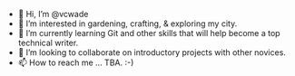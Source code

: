 - 👋 Hi, I’m @vcwade
- 👀 I’m interested in gardening, crafting, & exploring my city.
- 🌱 I’m currently learning Git and other skills that will help become a top technical writer.
- 💞️ I’m looking to collaborate on introductory projects with other novices.
- 📫 How to reach me ... TBA. :-) 

<!---
vcwade/vcwade is a ✨ special ✨ repository because its `README.md` (this file) appears on your GitHub profile.
You can click the Preview link to take a look at your changes.
--->
